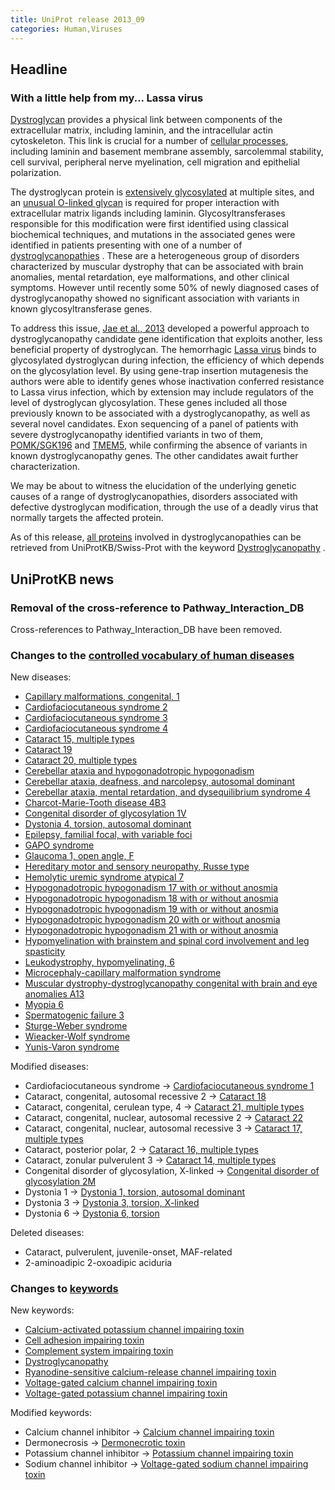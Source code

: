 ```yaml
---
title: UniProt release 2013_09
categories: Human,Viruses
---
```


## Headline

### With a little help from my... Lassa virus

[Dystroglycan](http://www.uniprot.org/uniprot/Q14118) provides a physical link between components of the extracellular matrix, including laminin, and the intracellular actin cytoskeleton. This link is crucial for a number of [cellular processes](http://www.ncbi.nlm.nih.gov/pubmed/20657839,23217742,12797959), including laminin and basement membrane assembly, sarcolemmal stability, cell survival, peripheral nerve myelination, cell migration and epithelial polarization.

The dystroglycan protein is [extensively glycosylated](http://www.ncbi.nlm.nih.gov/pubmed/22770978) at multiple sites, and an [unusual O-linked glycan](http://www.ncbi.nlm.nih.gov/pubmed/23329833,23115008) is required for proper interaction with extracellular matrix ligands including laminin. Glycosyltransferases responsible for this modification were first identified using classical biochemical techniques, and mutations in the associated genes were identified in patients presenting with one of a number of [dystroglycanopathies](http://www.omim.org/search?index=entry&start=1&limit=10&search=mddg%2A&sort=score+desc%2C+prefix%5Fsort+desc&limit=50&field=title&prefix=%23) . These are a heterogeneous group of disorders characterized by muscular dystrophy that can be associated with brain anomalies, mental retardation, eye malformations, and other clinical symptoms. However until recently some 50% of newly diagnosed cases of dystroglycanopathy showed no significant association with variants in known glycosyltransferase genes.

To address this issue, [Jae et al., 2013](http://www.ncbi.nlm.nih.gov/pubmed/23519211) developed a powerful approach to dystroglycanopathy candidate gene identification that exploits another, less beneficial property of dystroglycan. The hemorrhagic [Lassa virus](http://viralzone.expasy.org/all%5Fby%5Fspecies/212.html) binds to glycosylated dystroglycan during infection, the efficiency of which depends on the glycosylation level. By using gene-trap insertion mutagenesis the authors were able to identify genes whose inactivation conferred resistance to Lassa virus infection, which by extension may include regulators of the level of dystroglycan glycosylation. These genes included all those previously known to be associated with a dystroglycanopathy, as well as several novel candidates. Exon sequencing of a panel of patients with severe dystroglycanopathy identified variants in two of them, [POMK/SGK196](http://www.uniprot.org/uniprot/Q9H5K3) and [TMEM5](http://www.uniprot.org/uniprot/Q9Y2B1), while confirming the absence of variants in known dystroglycanopathy genes. The other candidates await further characterization.

We may be about to witness the elucidation of the underlying genetic causes of a range of dystroglycanopathies, disorders associated with defective dystroglycan modification, through the use of a deadly virus that normally targets the affected protein.

As of this release, [all proteins](http://www.uniprot.org/uniprot/?query=keyword:KW-1215) involved in dystroglycanopathies can be retrieved from UniProtKB/Swiss-Prot with the keyword [Dystroglycanopathy](http://www.uniprot.org/keywords/KW-1215) .

## UniProtKB news

### Removal of the cross-reference to Pathway\_Interaction\_DB

Cross-references to Pathway\_Interaction\_DB have been removed.

### Changes to the [controlled vocabulary of human diseases](http://www.uniprot.org/docs/humdisease)

New diseases:

-   [Capillary malformations, congenital, 1](http://www.uniprot.org/diseases/DI-03786)
-   [Cardiofaciocutaneous syndrome 2](http://www.uniprot.org/diseases/DI-03779)
-   [Cardiofaciocutaneous syndrome 3](http://www.uniprot.org/diseases/DI-03780)
-   [Cardiofaciocutaneous syndrome 4](http://www.uniprot.org/diseases/DI-03781)
-   [Cataract 15, multiple types](http://www.uniprot.org/diseases/DI-03782)
-   [Cataract 19](http://www.uniprot.org/diseases/DI-03783)
-   [Cataract 20, multiple types](http://www.uniprot.org/diseases/DI-03776)
-   [Cerebellar ataxia and hypogonadotropic hypogonadism](http://www.uniprot.org/diseases/DI-03788)
-   [Cerebellar ataxia, deafness, and narcolepsy, autosomal dominant](http://www.uniprot.org/diseases/DI-03793)
-   [Cerebellar ataxia, mental retardation, and dysequilibrium syndrome 4](http://www.uniprot.org/diseases/DI-03773)
-   [Charcot-Marie-Tooth disease 4B3](http://www.uniprot.org/diseases/DI-03784)
-   [Congenital disorder of glycosylation 1V](http://www.uniprot.org/diseases/DI-03774)
-   [Dystonia 4, torsion, autosomal dominant](http://www.uniprot.org/diseases/DI-03777)
-   [Epilepsy, familial focal, with variable foci](http://www.uniprot.org/diseases/DI-03794)
-   [GAPO syndrome](http://www.uniprot.org/diseases/DI-03790)
-   [Glaucoma 1, open angle, F](http://www.uniprot.org/diseases/DI-03767)
-   [Hereditary motor and sensory neuropathy, Russe type](http://www.uniprot.org/diseases/DI-03795)
-   [Hemolytic uremic syndrome atypical 7](http://www.uniprot.org/diseases/DI-03798)
-   [Hypogonadotropic hypogonadism 17 with or without anosmia](http://www.uniprot.org/diseases/DI-03768)
-   [Hypogonadotropic hypogonadism 18 with or without anosmia](http://www.uniprot.org/diseases/DI-03769)
-   [Hypogonadotropic hypogonadism 19 with or without anosmia](http://www.uniprot.org/diseases/DI-03770)
-   [Hypogonadotropic hypogonadism 20 with or without anosmia](http://www.uniprot.org/diseases/DI-03771)
-   [Hypogonadotropic hypogonadism 21 with or without anosmia](http://www.uniprot.org/diseases/DI-03772)
-   [Hypomyelination with brainstem and spinal cord involvement and leg spasticity](http://www.uniprot.org/diseases/DI-03775)
-   [Leukodystrophy, hypomyelinating, 6](http://www.uniprot.org/diseases/DI-03778)
-   [Microcephaly-capillary malformation syndrome](http://www.uniprot.org/diseases/DI-03797)
-   [Muscular dystrophy-dystroglycanopathy congenital with brain and eye anomalies A13](http://www.uniprot.org/diseases/DI-03785)
-   [Myopia 6](http://www.uniprot.org/diseases/DI-03792)
-   [Spermatogenic failure 3](http://www.uniprot.org/diseases/DI-03796)
-   [Sturge-Weber syndrome](http://www.uniprot.org/diseases/DI-03787)
-   [Wieacker-Wolf syndrome](http://www.uniprot.org/diseases/DI-03791)
-   [Yunis-Varon syndrome](http://www.uniprot.org/diseases/DI-03789)

Modified diseases:

-   Cardiofaciocutaneous syndrome -&gt; [Cardiofaciocutaneous syndrome 1](http://www.uniprot.org/diseases/DI-01318)
-   Cataract, congenital, autosomal recessive 2 -&gt; [Cataract 18](http://www.uniprot.org/diseases/DI-03191)
-   Cataract, congenital, cerulean type, 4 -&gt; [Cataract 21, multiple types](http://www.uniprot.org/diseases/DI-01394)
-   Cataract, congenital, nuclear, autosomal recessive 2 -&gt; [Cataract 22](http://www.uniprot.org/diseases/DI-01233)
-   Cataract, congenital, nuclear, autosomal recessive 3 -&gt; [Cataract 17, multiple types](http://www.uniprot.org/diseases/DI-01234)
-   Cataract, posterior polar, 2 -&gt; [Cataract 16, multiple types](http://www.uniprot.org/diseases/DI-02998)
-   Cataract, zonular pulverulent 3 -&gt; [Cataract 14, multiple types](http://www.uniprot.org/diseases/DI-02471)
-   Congenital disorder of glycosylation, X-linked -&gt; [Congenital disorder of glycosylation 2M](http://www.uniprot.org/diseases/DI-03722)
-   Dystonia 1 -&gt; [Dystonia 1, torsion, autosomal dominant](http://www.uniprot.org/diseases/DI-00413)
-   Dystonia 3 -&gt; [Dystonia 3, torsion, X-linked](http://www.uniprot.org/diseases/DI-00414)
-   Dystonia 6 -&gt; [Dystonia 6, torsion](http://www.uniprot.org/diseases/DI-00416)

Deleted diseases:

-   Cataract, pulverulent, juvenile-onset, MAF-related
-   2-aminoadipic 2-oxoadipic aciduria

### Changes to [keywords](http://www.uniprot.org/docs/keywlist)

New keywords:

-   [Calcium-activated potassium channel impairing toxin](http://www.uniprot.org/keywords/KW-1221)
-   [Cell adhesion impairing toxin](http://www.uniprot.org/keywords/KW-1217)
-   [Complement system impairing toxin](http://www.uniprot.org/keywords/KW-1216)
-   [Dystroglycanopathy](http://www.uniprot.org/keywords/KW-1215)
-   [Ryanodine-sensitive calcium-release channel impairing toxin](http://www.uniprot.org/keywords/KW-1219)
-   [Voltage-gated calcium channel impairing toxin](http://www.uniprot.org/keywords/KW-1218)
-   [Voltage-gated potassium channel impairing toxin](http://www.uniprot.org/keywords/KW-1220)

Modified keywords:

-   Calcium channel inhibitor -&gt; [Calcium channel impairing toxin](http://www.uniprot.org/keywords/KW-0108)
-   Dermonecrosis -&gt; [Dermonecrotic toxin](http://www.uniprot.org/keywords/KW-1061)
-   Potassium channel inhibitor -&gt; [Potassium channel impairing toxin](http://www.uniprot.org/keywords/KW-0632)
-   Sodium channel inhibitor -&gt; [Voltage-gated sodium channel impairing toxin](http://www.uniprot.org/keywords/KW-0738)
